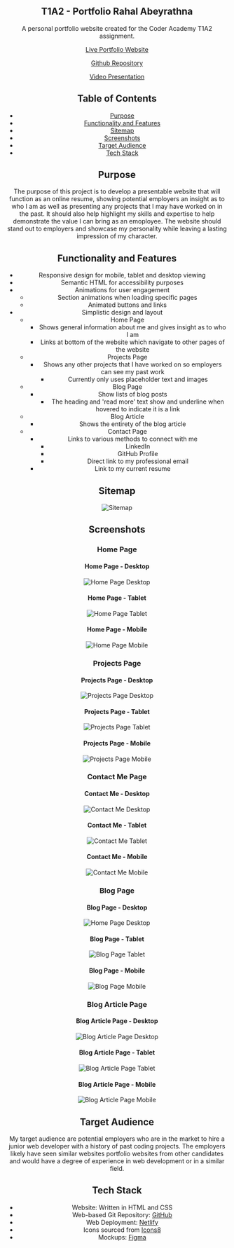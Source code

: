 <div align="center">
  
## T1A2 - Portfolio Rahal Abeyrathna

A personal portfolio website created for the Coder Academy T1A2 assignment.

[Live Portfolio Website](https://portfolio.rabeyrathna.com)

[Github Repository](https://github.com/RAbeyrathna/T1A2-Portfolio)

[Video Presentation]()

## Table of Contents

- [Purpose](#purpose)
- [Functionality and Features](#functionality-and-features)
- [Sitemap](#sitemap)
- [Screenshots](#screenshots)
- [Target Audience](#target-audience)
- [Tech Stack](#tech-stack)

## Purpose

The purpose of this project is to develop a presentable website that will function as an online resume, showing potential employers an insight as to who I am as well as presenting any projects that I may have worked on in the past. It should also help highlight my skills and expertise to help demonstrate the value I can bring as an emoployee. The website should stand out to employers and showcase my personality while leaving a lasting impression of my character.

## Functionality and Features

- Responsive design for mobile, tablet and desktop viewing
- Semantic HTML for accessibility purposes
- Animations for user engagement
  - Section animations when loading specific pages
  - Animated buttons and links
- Simplistic design and layout
  - Home Page
    - Shows general information about me and gives insight as to who I am
    - Links at bottom of the website which navigate to other pages of the website
  - Projects Page
    - Shows any other projects that I have worked on so employers can see my past work
      - Currently only uses placeholder text and images
  - Blog Page
    - Show lists of blog posts
      - The heading and 'read more' text show and underline when hovered to indicate it is a link
  - Blog Article
    - Shows the entirety of the blog article
  - Contact Page
    - Links to various methods to connect with me
      - LinkedIn
      - GitHub Profile
      - Direct link to my professional email
    - Link to my current resume

## Sitemap

![Sitemap](docs/Sitemap.png "Sitemap")

## Screenshots

### Home Page

#### Home Page - Desktop

![Home Page Desktop](docs/Screenshots/Desktop/home-page-desktop.png "Home Page Desktop")

#### Home Page - Tablet

![Home Page Tablet](docs/Screenshots/Tablet/home-page-tablet.png "Home Page Tablet")

#### Home Page - Mobile

![Home Page Mobile](docs/Screenshots/Mobile/home-page-mobile.png "Home Page Mobile")

### Projects Page

#### Projects Page - Desktop

![Projects Page Desktop](docs/Screenshots/Desktop/projects-page-desktop.png "Projects Page Desktop")

#### Projects Page - Tablet

![Projects Page Tablet](docs/Screenshots/Tablet/projects-page-tablet.png "Projects Page Tablet")

#### Projects Page - Mobile

![Projects Page Mobile](docs/Screenshots/Mobile/projects-page-mobile.png "Projects Page Mobile")

### Contact Me Page

#### Contact Me - Desktop

![Contact Me Desktop](docs/Screenshots/Desktop/contact-page-desktop.png "Contact Me Desktop")

#### Contact Me - Tablet

![Contact Me Tablet](docs/Screenshots/Tablet/contact-page-tablet.png "Contact Me Tablet")

#### Contact Me - Mobile

![Contact Me Mobile](docs/Screenshots/Mobile/contact-page-mobile.png "Contact Me Mobile")

### Blog Page

#### Blog Page - Desktop

![Home Page Desktop](docs/Screenshots/Desktop/blog-page-desktop.png "Blog Page Desktop")

#### Blog Page - Tablet

![Blog Page Tablet](docs/Screenshots/Tablet/blog-page-tablet.png "Blog Page Tablet")

#### Blog Page - Mobile

![Blog Page Mobile](docs/Screenshots/Mobile/blog-page-mobile.png "Blog Page Mobile")

### Blog Article Page

#### Blog Article Page - Desktop

![Blog Article Page Desktop](docs/Screenshots/Desktop/blog-article-desktop.png "Blog Article Page Desktop")

#### Blog Article Page - Tablet

![Blog Article Page Tablet](docs/Screenshots/Tablet/blog-article-tablet.png "Blog Article Page Tablet")

#### Blog Article Page - Mobile

![Blog Article Page Mobile](docs/Screenshots/Mobile/blog-article-mobile.png "Blog Article Page Mobile")

## Target Audience

My target audience are potential employers who are in the market to hire a junior web developer with a history of past coding projects. The employers likely have seen similar websites portfolio websites from other candidates and would have a degree of experience in web development or in a similar field.

## Tech Stack

- Website: Written in HTML and CSS
- Web-based Git Repository: [GitHub](https://app.diagrams.net/)
- Web Deployment: [Netlify](https://app.netlify.com/)
- Icons sourced from [Icons8](https://icons8.com/)
- Mockups: [Figma](https://www.figma.com/)